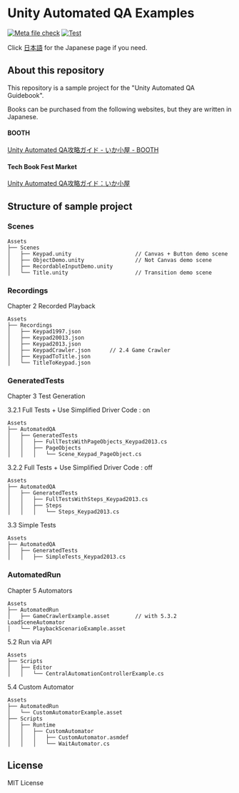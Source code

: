 # Unity Automated QA Examples

[![Meta file check](https://github.com/nowsprinting/UnityAutomatedQAExamples/actions/workflows/metacheck.yml/badge.svg)](https://github.com/nowsprinting/UnityAutomatedQAExamples/actions/workflows/metacheck.yml)
[![Test](https://github.com/nowsprinting/UnityAutomatedQAExamples/actions/workflows/test.yml/badge.svg)](https://github.com/nowsprinting/UnityAutomatedQAExamples/actions/workflows/test.yml)

Click [日本語](./README.md) for the Japanese page if you need.



## About this repository

This repository is a sample project for the "Unity Automated QA Guidebook".

Books can be purchased from the following websites, but they are written in Japanese.

#### BOOTH
[Unity Automated QA攻略ガイド - いか小屋 - BOOTH](https://ikagoya.booth.pm/items/3534629)

#### Tech Book Fest Market
[Unity Automated QA攻略ガイド：いか小屋](https://techbookfest.org/product/5755610421264384)



## Structure of sample project

### Scenes

```
Assets
├── Scenes
│   ├── Keypad.unity                    // Canvas + Button demo scene
│   ├── ObjectDemo.unity                // Not Canvas demo scene
│   ├── RecordableInputDemo.unity
│   └── Title.unity                     // Transition demo scene
```

### Recordings

Chapter 2 Recorded Playback

```
Assets
├── Recordings
│   ├── Keypad1997.json
│   ├── Keypad20013.json
│   ├── Keypad2013.json
│   ├── KeypadCrawler.json      // 2.4 Game Crawler
│   ├── KeypadToTitle.json
│   └── TitleToKeypad.json
```

### GeneratedTests

Chapter 3 Test Generation

3.2.1 Full Tests + Use Simplified Driver Code : on

```
Assets
├── AutomatedQA
│   ├── GeneratedTests
│   │   ├── FullTestsWithPageObjects_Keypad2013.cs
│   │   ├── PageObjects
│   │   │   └── Scene_Keypad_PageObject.cs
```

3.2.2 Full Tests + Use Simplified Driver Code : off

```
Assets
├── AutomatedQA
│   ├── GeneratedTests
│   │   ├── FullTestsWithSteps_Keypad2013.cs
│   │   ├── Steps
│   │   │   └── Steps_Keypad2013.cs
```

3.3 Simple Tests

```
Assets
├── AutomatedQA
│   ├── GeneratedTests
│   │   ├── SimpleTests_Keypad2013.cs
```

### AutomatedRun

Chapter 5 Automators

```
Assets
├── AutomatedRun
│   ├── GameCrawlerExample.asset        // with 5.3.2 LoadSceneAutomator
│   └── PlaybackScenarioExample.asset
```

5.2 Run via API

```
Assets
├── Scripts
│   ├── Editor
│   │   └── CentralAutomationControllerExample.cs
```

5.4 Custom Automator

```
Assets
├── AutomatedRun
│   └── CustomAutomatorExample.asset
├── Scripts
│   ├── Runtime
│   │   ├── CustomAutomator
│   │   │   ├── CustomAutomator.asmdef
│   │   │   └── WaitAutomator.cs
```



## License

MIT License

